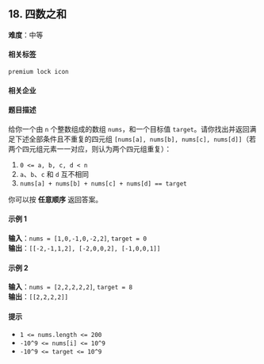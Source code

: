 ## 18. 四数之和  
**难度**：中等  

#### 相关标签  
`premium lock icon`  

#### 相关企业  

#### 题目描述  
给你一个由 `n` 个整数组成的数组 `nums`，和一个目标值 `target`。请你找出并返回满足下述全部条件且不重复的四元组 `[nums[a], nums[b], nums[c], nums[d]]`（若两个四元组元素一一对应，则认为两个四元组重复）：  

1. `0 <= a, b, c, d < n`  
2. `a`、`b`、`c` 和 `d` 互不相同  
3. `nums[a] + nums[b] + nums[c] + nums[d] == target`  

你可以按 **任意顺序** 返回答案。  

#### 示例 1  

**输入**：`nums = [1,0,-1,0,-2,2]`, `target = 0`  
**输出**：`[[-2,-1,1,2], [-2,0,0,2], [-1,0,0,1]]`  

#### 示例 2  

**输入**：`nums = [2,2,2,2,2]`, `target = 8`  
**输出**：`[[2,2,2,2]]`  

#### 提示  
- `1 <= nums.length <= 200`  
- `-10^9 <= nums[i] <= 10^9`  
- `-10^9 <= target <= 10^9`